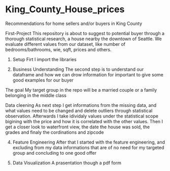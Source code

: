 # King_County_House_prices
Recommendations for home sellers and/or buyers in King County

First-Project
This repository is about to suggest to potential buyer through a thorough statistical research, a house nearby the downtown of Seattle. We evaluate different values from our dataset, like number of bedrooms/bathrooms, wie, sqft, prices and others.

1. Setup
Firt I import the libraries

2. Business Understanding 
The second step is to understand our dataframe and how we can drow information for important to give some good examples for our buyer

The goal
My target group in the repo will be a married couple or a family belonging in the middle class

Data cleening
As next step I get informations from the missing data, and what values need to be changed and delete outliers through statistical observation. Afterwards I take idividaly values under the statistical scope bigining with the price and how it is correlated with the other values. Then I get a closer look to waterfront view, the date the house was sold, the grades and finaly the cordinations and zipcode

4. Feature Engineering
After that I started with the feature engineering, and excluding from my data informations that are of no need for my targeted group and concluding to one good offer


6. Data Visualization
A prasentation though a pdf form
